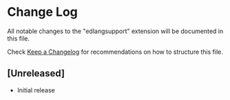 # Change Log

All notable changes to the "edlangsupport" extension will be documented in this file.

Check [Keep a Changelog](http://keepachangelog.com/) for recommendations on how to structure this file.

## [Unreleased]

- Initial release